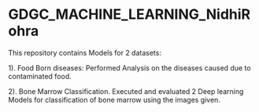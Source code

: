# GDGC_MACHINE_LEARNING_NidhiRohra



This repository contains Models for 2 datasets:


1). Food Born diseases:
Performed Analysis on the diseases caused due to contaminated food.

2). Bone Marrow Classification.
Executed and evaluated 2 Deep learning Models for classification of bone marrow using the images given.
